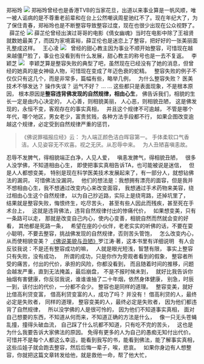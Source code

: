 郑裕玲
![](images/整容失败1.jpg)
郑裕玲曾经也是香港TVB的当家花旦，出道以来事业算是一帆风顺，唯一被人诟病的是不尊重老前辈和在台上公然嘲讽周星驰红不了。现在年纪大了，为了保住青春，郑裕玲也是不断整容导致整容过度，现在也很少出现在公众视野了。
&nbsp;
薛芷伦
![](images/整容失败2.jpg)
薛芷伦曾经出演过哥哥的电影《倩女幽魂》当时在电影中除了王祖贤就数她最美了，而因为家境富裕，薛芷伦也是迷恋上了整容，把好好的一张美丽面孔整成这样。
&nbsp;
王心凌
![](images/整容失败3.jpg)
&nbsp;
曾经的甜心教主因为事业不顺开始整容，可惜现在越来越僵尸脸了，事业也没看到有什么发展，甜心教主的称号也是一去不复返。
&nbsp;
李颖芝
![](images/整容失败4.jpg)
&nbsp;
李颖芝算是整容失败的典型了吧，虽然现在已经没有了她的消息，但曾经的她真的是女神级人物，可惜现在变成了年迈色衰的蛇精。
&nbsp;
整容失败的例子不仅仅只有这几个，而是非常多，篇幅有些，略举几例，
&nbsp;
为什么整容失败？
医美技术不够发达？
操作失误？
运气不好？
... ...
这些都只是表面现象，不是根本原因，
根本原因是**整容违背佛发现的自然规律，相由心生**，
佛告诉我们，相貌的生长一定是由内心决定的，
人心善，则相貌美丽，
人心恶，则相貌丑陋，
这是佛发现的，永恒不变，客观存在的事实真相，
&nbsp;
并且这个规律不可逾越，
不管是哪个年代，哪个地区，男女老少，富贵贫贱，各种方法手段都不行，
如果企图改变逾越这个规律，必定受到自然规律严重的惩罚，

> 《佛说罪福报应经》云：
> 为人端正颜色洁白晖容第一。
> 手体柔软口气香洁。人见姿容无不欢喜。视之无厌。从忍辱中来。
> &nbsp;
> 为人丑陋喜嗔恚故。

忍辱不发脾气，得相貌端正白净，人见人爱，
&nbsp;
嗔恚发脾气，得相貌丑陋，
&nbsp;
很多人没学佛，不知道相由心生，
即使把事实真相告诉TA，也可能被说是迷信，
&nbsp;
但是人人都想变美，
特别是现在科学医美技术发展起来了，有一部分人，就想钻佛法的漏洞，
可惜佛法没漏洞，
&nbsp;
他们的想法是：我想拥有漂亮的面容，但是我并不想相由心生，我不想通过改变内心来改变面容，
我想通过手术药物来美容，绕过相由心生这个自然规律，
以为自己抄近路，实际上是绕弯路，还掉坑里了，
&nbsp;
结果就是整容失败，悔恨终生，吃尽苦头，
甚至有些人因此而残疾，甚至死在手术台上，
&nbsp;
这就是违背佛法，违背自然规律付出的惨痛代价，
&nbsp;
如果想变美，只有一条路可以走，
那就是改变自己内心，使内心变善，相貌自然而然就会变的好看，
其他都是死路一条，
&nbsp;
希望在座的小伙伴，老老实实的听佛的话，不要在耍小聪明，不要去整容，挑战佛发现的自然规律，否则苦头管饱，
&nbsp;
怎么改变内心，从而使相貌变美？
[《佛说美貌与丑陋》](https://www.kancloud.cn/luojiangtao/foshuomeimao)罗江涛·著，这本书里有详细说明
&nbsp;
有人会反驳我说：不是还有整容成功的嘛，
&nbsp;
人就是眼光短浅，智慧有限，
事实上整容只有失败，没有成功，
&nbsp;
所谓的成功，只是你作为旁观者看到的假象，
整容者所受的痛苦，付出的代价，承担的风险，你都没看到，
而且随着时间的推移，问题会越发严重，直到无法掩盖，最后崩盘，
不是不报时候未到，
&nbsp;
就好比我告诉你抽烟有害健康，你反驳我说，谁谁谁抽了二十年烟，依然身体健康，
别急，时辰一到，该付出的代价，一分都不会少。
整容也是同样的道理。
&nbsp;
整容变美，就好比借高利贷变富，
借高利贷变富的人，成功了吗？
并没有！
借高利贷的人，最终必定是失败者，
同样的道理，
整容变美的人，最终必定是失败者，
因为他们都违背了自然规律，
&nbsp;
所以没学佛的人是很可怜的，
因为他们不知道事实真相，
面对自己想要的东西，不知道从何而来，不知道正确的方法是什么，
&nbsp;
像一只无头苍蝇乱撞，撞得头破血流，
自己踩了什么坑都不知道，只有吃不完的苦头，
&nbsp;
这也是为什么我要告诉大家佛法的原因。
免得有更多的人为自己的愚痴无知付出代价。
&nbsp;
可惜并不是每个人都这么幸运，能看到我写的书，能看到佛法，能了解事实真相，
这些瓜娃子就会跑去整容，然后后悔一辈子，唉，悲哀。
&nbsp;
如果你身边有人想整容，你就把这篇文章转发给他，就是救他一命，帮了他大忙，



